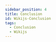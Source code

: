 ```yaml
---
sidebar_position: 4
title: Conclusion
id: Wikijs-Conclusion
tags:
  - Conclusion
  - Wikijs
---
```

